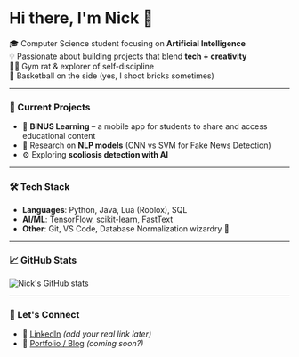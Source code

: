 # Hi there, I'm Nick 👋  

🎓 Computer Science student focusing on **Artificial Intelligence**  
💡 Passionate about building projects that blend **tech + creativity**  
🏋️‍♂️ Gym rat & explorer of self-discipline  
🏀 Basketball on the side (yes, I shoot bricks sometimes)  

---

### 🚀 Current Projects
- 📱 **BINUS Learning** – a mobile app for students to share and access educational content  
- 🧠 Research on **NLP models** (CNN vs SVM for Fake News Detection)  
- ⚙️ Exploring **scoliosis detection with AI**  

---

### 🛠 Tech Stack
- **Languages**: Python, Java, Lua (Roblox), SQL  
- **AI/ML**: TensorFlow, scikit-learn, FastText  
- **Other**: Git, VS Code, Database Normalization wizardry 🧙  

---

### 📈 GitHub Stats
![Nick's GitHub stats](https://github-readme-stats.vercel.app/api?username=nicksens&show_icons=true&theme=tokyonight)

---

### 🤝 Let's Connect
- 💼 [LinkedIn](https://www.linkedin.com) *(add your real link later)*  
- 📝 [Portfolio / Blog](#) *(coming soon?)*  
